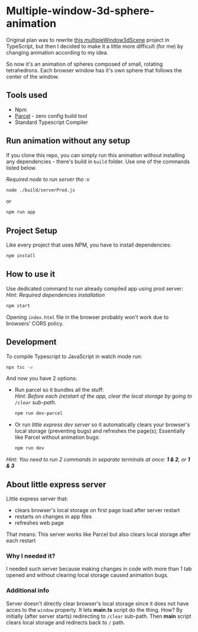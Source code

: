 # Multiple-window-3d-sphere-animation

Original plan was to rewrite [this multipleWindow3dScene](https://github.com/bgstaal/multipleWindow3dScene) project in TypeScript, but then I decided to make it a little more difficult (for me) by changing animation according to my idea.

So now it's an animation of spheres composed of small, rotating tetrahedrons. Each browser window has it's own sphere that follows the center of the window.

## Tools used

* Npm
* [Parcel](https://parceljs.org/) - zero config build tool  
* Standard Typescript Compiler

## Run animation without any setup

If you clone this repo, you can simply run this animation without installing any dependencies - there's build in `build` folder. Use one of the commands listed below.

*Required node to run server tho :v*

```bash
node ./build/serverProd.js
```

or

```bash
npm run app
```

## Project Setup

Like every project that uses NPM, you have to install dependencies:

```bash
npm install
```

## How to use it

Use dedicated command to run already compiled app using prod server:  
*Hint: Required dependencies installation*

```bash
npm start
```

Opening `index.html` file in the browser probably won't work due to browsers' CORS policy.

## Development

To compile Typescript to JavaScript in watch mode run:

```bash
npx tsc -w
```

And now you have 2 options:

* Run parcel so it bundles all the stuff:  
    *Hint: Before each (re)start of the app, clear the local storage by going to `/clear` sub-path.*

    ```bash
    npm run dev-parcel
    ```

* Or run *little express dev server* so it automatically clears your browser's local storage (preventing bugs) and refreshes the page(s); Essentially like Parcel without animation bugs:

    ```bash
    npm run dev
    ```

*Hint: You need to run 2 commands in separate terminals at once: **1 & 2**, or **1 & 3***

## About little express server

Little express server that:

* clears browser's local storage on first page load after server restart
* restarts on changes in app files
* refreshes web page

That means:
This server works like Parcel but also clears local storage after each restart

### Why I needed it?

I needed such server because making changes in code with more than 1 tab opened and without clearing local storage caused animation bugs.

### Additional info

Server doesn't directly clear browser's local storage since it does not have acces to the `window` property. It lets **main.ts** script do the thing.
How? By initially (after server starts) redirecting to `/clear` sub-path.
Then **main** script clears local storage and redirects back to `/` path.
